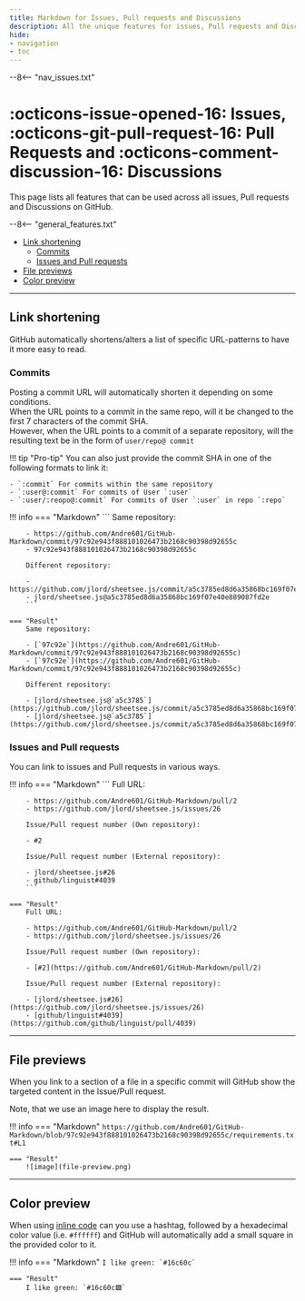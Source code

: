 ```yaml
---
title: Markdown for Issues, Pull requests and Discussions
description: All the unique features for issues, Pull requests and Discussions.
hide:
- navigation
- toc
---
```


[MagicLink]: https://facelessuser.github.io/pymdown-extensions/extensions/magiclink

--8<-- "nav_issues.txt"

# :octicons-issue-opened-16: Issues, :octicons-git-pull-request-16: Pull Requests and :octicons-comment-discussion-16: Discussions
This page lists all features that can be used across all issues, Pull requests and Discussions on GitHub.

--8<-- "general_features.txt"

- [Link shortening](#link-shortening)
    - [Commits](#commits)
    - [Issues and Pull requests](#issues-and-pull-requests)
- [File previews](#file-previews)
- [Color preview](#color-preview)

----
## Link shortening
GitHub automatically shortens/alters a list of specific URL-patterns to have it more easy to read.

### Commits
Posting a commit URL will automatically shorten it depending on some conditions.  
When the URL points to a commit in the same repo, will it be changed to the first 7 characters of the commit SHA.  
However, when the URL points to a commit of a separate repository, will the resulting text be in the form of `user/repo@ commit`

!!! tip "Pro-tip"
    You can also just provide the commit SHA in one of the following formats to link it:
    
    - `:commit` For commits within the same repository
    - `:user@:commit` For commits of User `:user`
    - `:user/:reopo@:commit` For commits of User `:user` in repo `:repo`

!!! info
    === "Markdown"
        ```
        Same repository:
        
        - https://github.com/Andre601/GitHub-Markdown/commit/97c92e943f888101026473b2168c90398d92655c
        - 97c92e943f888101026473b2168c90398d92655c
        
        Different repository:
        
        - https://github.com/jlord/sheetsee.js/commit/a5c3785ed8d6a35868bc169f07e40e889087fd2e
        - jlord/sheetsee.js@a5c3785ed8d6a35868bc169f07e40e889087fd2e
        ```
        
    === "Result"
        Same repository:
        
        - [`97c92e`](https://github.com/Andre601/GitHub-Markdown/commit/97c92e943f888101026473b2168c90398d92655c)
        - [`97c92e`](https://github.com/Andre601/GitHub-Markdown/commit/97c92e943f888101026473b2168c90398d92655c)
        
        Different repository:
        
        - [jlord/sheetsee.js@`a5c3785`](https://github.com/jlord/sheetsee.js/commit/a5c3785ed8d6a35868bc169f07e40e889087fd2e)
        - [jlord/sheetsee.js@`a5c3785`](https://github.com/jlord/sheetsee.js/commit/a5c3785ed8d6a35868bc169f07e40e889087fd2e)

### Issues and Pull requests
You can link to issues and Pull requests in various ways.

!!! info
    === "Markdown"
        ```
        Full URL:
        
        - https://github.com/Andre601/GitHub-Markdown/pull/2
        - https://github.com/jlord/sheetsee.js/issues/26
        
        Issue/Pull request number (Own repository):
        
        - #2
        
        Issue/Pull request number (External repository):
        
        - jlord/sheetsee.js#26  
        - github/linguist#4039
        ```
        
    === "Result"
        Full URL:
        
        - https://github.com/Andre601/GitHub-Markdown/pull/2
        - https://github.com/jlord/sheetsee.js/issues/26
        
        Issue/Pull request number (Own repository):
        
        - [#2](https://github.com/Andre601/GitHub-Markdown/pull/2)
        
        Issue/Pull request number (External repository):
        
        - [jlord/sheetsee.js#26](https://github.com/jlord/sheetsee.js/issues/26)
        - [github/linguist#4039](https://github.com/github/linguist/pull/4039)

----
## File previews
When you link to a section of a file in a specific commit will GitHub show the targeted content in the Issue/Pull request.

Note, that we use an image here to display the result.

!!! info
    === "Markdown"
        ```
        https://github.com/Andre601/GitHub-Markdown/blob/97c92e943f888101026473b2168c90398d92655c/requirements.txt#L1
        ```
        
    === "Result"
        ![image](file-preview.png)

----
## Color preview
When using [inline code](../general#inline-code) can you use a hashtag, followed by a hexadecimal color value (i.e. `#ffffff`) and GitHub will automatically add a small square in the provided color to it.

!!! info
    === "Markdown"
        ```
        I like green: `#16c60c`
        ```
        
    === "Result"
        I like green: `#16c60c🟩`
        